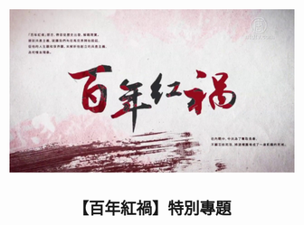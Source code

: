 
<img src="https://github.com/koho1866/hi/blob/master/img/bn.jpg">
<div align="center"><h1>【百年紅禍】特別專題 </h1></div>
